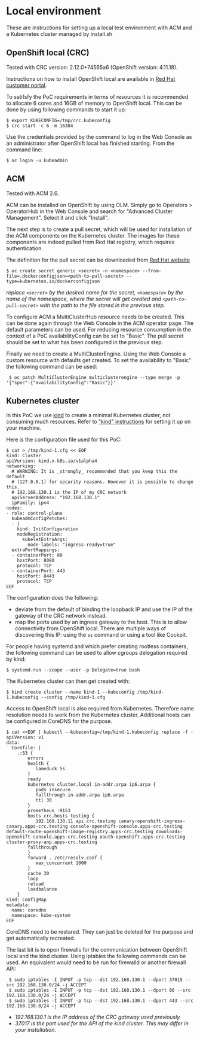 # Local environment

These are instructions for setting up a local test environment with ACM and a Kubernetes cluster managed by install.sh

## OpenShift local (CRC)

Tested with CRC version: 2.12.0+74565a6 (OpenShift version: 4.11.18).

Instructions on how to install OpenShift local are available in [Red Hat customer portal](https://access.redhat.com/documentation/en-us/red_hat_openshift_local/2.13/html/getting_started_guide/installation_gsg).

To satifsfy the PoC requirements in terms of resources it is recommended to allocate 6 cores and 16GB of memory to OpenShift local.
This can be done by using following commands to start it up:

~~~
$ export KUBECONFIG=/tmp/crc.kubeconfig
$ crc start -c 6 -m 16384
~~~

Use the credentials provided by the command to log in the Web Console as an administrator after OpenShift local has finished starting. From the command line:

~~~
$ oc login -u kubeadmin
~~~

## ACM

Tested with ACM 2.6.

ACM can be installed on OpenShift by using OLM. Simply go to Operators > OperatorHub in the Web Console and search for "Advanced Cluster Management". Select it and click "Install".

The next step is to create a pull secret, which will be used for installation of the ACM components on the Kubernetes cluster. The images for these components are indeed pulled from Red Hat registry, which requires authentication.

The definition for the pull secret can be downloaded from [Red Hat website](https://console.redhat.com/openshift/install/pull-secret)

~~~
$ oc create secret generic <secret> -n <namespace> --from-file=.dockerconfigjson=<path-to-pull-secret> --type=kubernetes.io/dockerconfigjson
~~~
*replace `<secret>` by the desired name for the secret, `<namespace>` by the name of the namespace, where the secret will get created and `<path-to-pull-secret>` with the path to the file stored in the previous step.*

To configure ACM a MultiClusterHub resource needs to be created. This can be done again through the Web Console in the ACM operator page. The default parameters can be used. For reducing resource consumption in the context of a PoC availabilityConfig can be set to "Basic".
The pull secret should be set to what has been configured in the previous step.

Finally we need to create a MultiClusterEngine. Using the Web Console a custom resource with defaults get created. To set the availability to "Basic" the following command can be used:

~~~
 $ oc patch MultiClusterEngine multiclusterengine --type merge -p '{"spec":{"availabilityConfig":"Basic"}}'
~~~

## Kubernetes cluster

In this PoC we use [kind](https://kind.sigs.k8s.io/) to create a minimal Kubernetes cluster, not consuming much resources. Refer to ["kind" instructions](https://kind.sigs.k8s.io/docs/user/quick-start/) for setting it up on your machine.

Here is the configuration file used for this PoC:

~~~
$ cat > /tmp/kind-1.cfg << EOF
kind: Cluster
apiVersion: kind.x-k8s.io/v1alpha4
networking:
  # WARNING: It is _strongly_ recommended that you keep this the default
  # (127.0.0.1) for security reasons. However it is possible to change this.
  # 192.168.130.1 is the IP of my CRC network
  apiServerAddress: "192.168.130.1"
  ipFamily: ipv4
nodes:
- role: control-plane
  kubeadmConfigPatches:
  - |
    kind: InitConfiguration
    nodeRegistration:
      kubeletExtraArgs:
        node-labels: "ingress-ready=true"
  extraPortMappings:
  - containerPort: 80
    hostPort: 8080
    protocol: TCP
  - containerPort: 443
    hostPort: 8443
    protocol: TCP
EOF
~~~

The configuration does the following:
- deviate from the default of binding the loopback IP and use the IP of the gateway of the CRC network instead.
- map the ports used by an ingress gateway to the host.
This is to allow connectivity from OpenShift local. There are multiple ways of discovering this IP: using the `ss` command or using a tool like Cockpit.

For people having systemd and which prefer creating rootless containers, the following command can be used to allow cgroups delegation required by kind:
~~~
$ systemd-run --scope --user -p Delegate=true bash
~~~

The Kubernetes cluster can then get created with:
~~~
$ kind create cluster --name kind-1 --kubeconfig /tmp/kind-1.kubeconfig --config /tmp/kind-1.cfg
~~~

Access to OpenShift local is also required from Kubernetes. Therefore name resolution needs to work from the Kubernetes cluster. Additional hosts can be configured in CoreDNS for the purpose.
~~~
$ cat <<EOF | kubectl --kubeconfig=/tmp/kind-1.kubeconfig replace -f -
apiVersion: v1
data:
  Corefile: |
    .:53 {
        errors
        health {
           lameduck 5s
        }
        ready
        kubernetes cluster.local in-addr.arpa ip6.arpa {
           pods insecure
           fallthrough in-addr.arpa ip6.arpa
           ttl 30
        }
        prometheus :9153
        hosts crc.hosts testing {
           192.168.130.11 api.crc.testing canary-openshift-ingress-canary.apps-crc.testing console-openshift-console.apps-crc.testing default-route-openshift-image-registry.apps-crc.testing downloads-openshift-console.apps-crc.testing oauth-openshift.apps-crc.testing cluster-proxy-anp.apps-crc.testing
        fallthrough
        }
        forward . /etc/resolv.conf {
           max_concurrent 1000
        }
        cache 30
        loop
        reload
        loadbalance
    }
kind: ConfigMap
metadata:
  name: coredns
  namespace: kube-system
EOF
~~~

CoreDNS need to be restared. They can just be deleted for the purpose and get automatically recreated.

The last bit is to open firewalls for the communication between OpenShift local and the kind cluster. Using iptables the following commands can be used. An equivalent would need to be run for firewalld or another firewall API:

~~~
 $ sudo iptables -I INPUT -p tcp --dst 192.168.130.1 --dport 37015 --src 192.168.130.0/24 -j ACCEPT
 $ sudo iptables -I INPUT -p tcp --dst 192.168.130.1 --dport 80 --src 192.168.130.0/24 -j ACCEPT
 $ sudo iptables -I INPUT -p tcp --dst 192.168.130.1 --dport 443 --src 192.168.130.0/24 -j ACCEPT
 ~~~
- *192.168.130.1 is the IP address of the CRC gateway used previously.*
- *37017 is the port used for the API of the kind cluster. This may differ in your installation.*